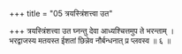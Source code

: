 +++
title = "05 त्रयस्त्रिंशत्त्वा उत"

+++
त्रयस्त्रिंशत्त्वा उत घ्नन्तु देवा आध्यश्चित्तमुप ते भरन्ताम् ।  
भरद्वाजस्य मतयस्त ईशतां छिन्नेव नौर्बन्धनात् प्र प्लवस्व ॥ ६ ॥